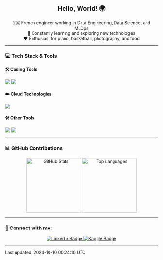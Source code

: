 <h2 align="center">Hello, World! 🌍</h2>

<p align="center">
  🇫🇷 French engineer working in Data Engineering, Data Science, and MLOps <br>
  🌱 Constantly learning and exploring new technologies <br>
  ❤️ Enthusiast for piano, basketball, photography, and food 
</p>

---

### 💻 Tech Stack & Tools

#### 🛠️ Coding Tools
[![](https://img.shields.io/badge/-IntelliJ-000000?logo=IntelliJ-IDEA&logoColor=white&style=flat)](https://www.jetbrains.com/idea/) 
[![](https://img.shields.io/badge/-PyCharm-000000?logo=PyCharm&logoColor=white&style=flat)](https://www.jetbrains.com/pycharm/) 

#### ☁️ Cloud Technologies
[![](https://img.shields.io/badge/-AWS-232F3E?logo=Amazon-AWS&logoColor=white&style=flat)](https://aws.amazon.com/)

#### 🛠️ Other Tools
[![](https://img.shields.io/badge/-Docker-2496ED?logo=Docker&logoColor=white&style=flat)](https://www.docker.com/) 
[![](https://img.shields.io/badge/-Terraform-7B42BC?logo=Terraform&logoColor=white&style=flat)](https://www.terraform.io/)

---

### 📊 GitHub Contributions

<div align="center">
  <img src="https://github-readme-stats.vercel.app/api?username=pierrehanne&theme=github_dark&show_icons=true&count_private=true" alt="GitHub Stats" height="180px" /> 
  <img src="https://github-readme-stats.vercel.app/api/top-langs/?username=pierrehanne&theme=github_dark&layout=compact" alt="Top Languages" height="180px" />
</div>

---

### 🔗 Connect with me:

<p align="center">
  <a href="https://www.linkedin.com/in/pierrehanne">
    <img src="https://img.shields.io/badge/-LinkedIn-0077B5?logo=linkedin&logoColor=white&style=flat" alt="LinkedIn Badge" />
  </a>
  <a href="https://www.kaggle.com/pierrehanne">
    <img src="https://img.shields.io/badge/-Kaggle-20BEFF?logo=Kaggle&logoColor=white&style=flat" alt="Kaggle Badge" />
  </a>
</p>

---

Last updated: 2024-10-10 00:24:10 UTC
